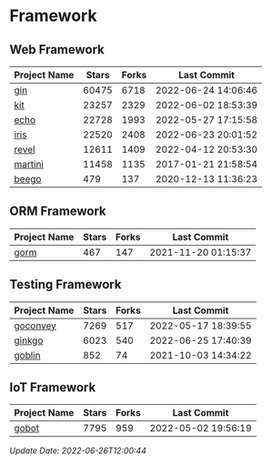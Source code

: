 # Framework

## Web Framework
| Project Name | Stars | Forks | Last Commit |
| ------------ | ----- | ----- | ----------- |
| [gin](https://github.com/gin-gonic/gin) | 60475 | 6718 | 2022-06-24 14:06:46 |
| [kit](https://github.com/go-kit/kit) | 23257 | 2329 | 2022-06-02 18:53:39 |
| [echo](https://github.com/labstack/echo) | 22728 | 1993 | 2022-05-27 17:15:58 |
| [iris](https://github.com/kataras/iris) | 22520 | 2408 | 2022-06-23 20:01:52 |
| [revel](https://github.com/revel/revel) | 12611 | 1409 | 2022-04-12 20:53:30 |
| [martini](https://github.com/go-martini/martini) | 11458 | 1135 | 2017-01-21 21:58:54 |
| [beego](https://github.com/astaxie/beego) | 479 | 137 | 2020-12-13 11:36:23 |

## ORM Framework
| Project Name | Stars | Forks | Last Commit |
| ------------ | ----- | ----- | ----------- |
| [gorm](https://github.com/jinzhu/gorm) | 467 | 147 | 2021-11-20 01:15:37 |

## Testing Framework
| Project Name | Stars | Forks | Last Commit |
| ------------ | ----- | ----- | ----------- |
| [goconvey](https://github.com/smartystreets/goconvey) | 7269 | 517 | 2022-05-17 18:39:55 |
| [ginkgo](https://github.com/onsi/ginkgo) | 6023 | 540 | 2022-06-25 17:40:39 |
| [goblin](https://github.com/franela/goblin) | 852 | 74 | 2021-10-03 14:34:22 |

## IoT Framework
| Project Name | Stars | Forks | Last Commit |
| ------------ | ----- | ----- | ----------- |
| [gobot](https://github.com/hybridgroup/gobot) | 7795 | 959 | 2022-05-02 19:56:19 |

*Update Date: 2022-06-26T12:00:44*